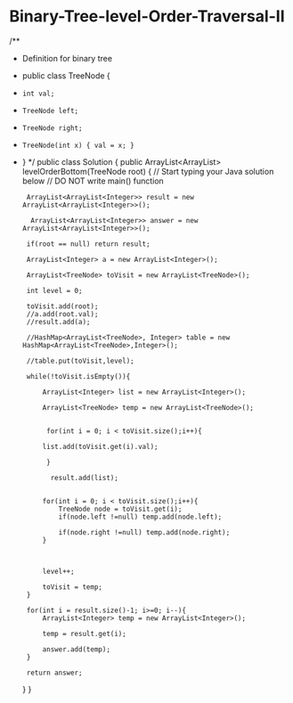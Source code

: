 Binary-Tree-level-Order-Traversal-II
====================================


/**
 * Definition for binary tree
 * public class TreeNode {
 *     int val;
 *     TreeNode left;
 *     TreeNode right;
 *     TreeNode(int x) { val = x; }
 * }
 */
public class Solution {
    public ArrayList<ArrayList<Integer>> levelOrderBottom(TreeNode root) {
        // Start typing your Java solution below
        // DO NOT write main() function
        
        ArrayList<ArrayList<Integer>> result = new ArrayList<ArrayList<Integer>>();
        
         ArrayList<ArrayList<Integer>> answer = new ArrayList<ArrayList<Integer>>();
         
        if(root == null) return result;
        
        ArrayList<Integer> a = new ArrayList<Integer>();
        
        ArrayList<TreeNode> toVisit = new ArrayList<TreeNode>();
        
        int level = 0;
        
        toVisit.add(root);
        //a.add(root.val);
        //result.add(a);
        
        //HashMap<ArrayList<TreeNode>, Integer> table = new HashMap<ArrayList<TreeNode>,Integer>();
        
        //table.put(toVisit,level);
        
        while(!toVisit.isEmpty()){
            
            ArrayList<Integer> list = new ArrayList<Integer>();
            
            ArrayList<TreeNode> temp = new ArrayList<TreeNode>();
            
            
             for(int i = 0; i < toVisit.size();i++){
                 
            list.add(toVisit.get(i).val);
                      
             }
             
              result.add(list);
            
            
            for(int i = 0; i < toVisit.size();i++){
                TreeNode node = toVisit.get(i);
                if(node.left !=null) temp.add(node.left);
                
                if(node.right !=null) temp.add(node.right);
            }
            
            
            
            level++;
           
            toVisit = temp;
        }
        
        for(int i = result.size()-1; i>=0; i--){
            ArrayList<Integer> temp = new ArrayList<Integer>();
            
            temp = result.get(i);
            
            answer.add(temp);
        }
        
        return answer;
        
        
    }
}
